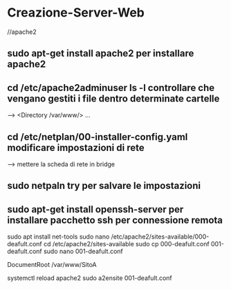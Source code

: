 # Creazione-Server-Web
//apache2

sudo apt-get install apache2
per installare apache2
-----------------------

cd /etc/apache2adminuser ls -l
controllare che vengano gestiti i file dentro determinate cartelle
------------------------------------------------------------------
--> <Directory /var/www/> ... </Directory>

cd /etc/netplan/00-installer-config.yaml
modificare impostazioni di rete
-------------------------------
--> mettere la scheda di rete in bridge

sudo netpaln try 
per salvare le impostazioni
-------------------------------

sudo apt-get install openssh-server
per installare pacchetto ssh per connessione remota
-----------------------------------------------------
sudo apt install net-tools
sudo nano /etc/apache2/sites-available/000-deafult.conf
cd /etc/apache2/sites-available
sudo cp 000-deafult.conf 001-deafult.conf
sudo nano 001-deafult.conf

DocumentRoot /var/www/SitoA

systemctl reload apache2
sudo a2ensite 001-deafult.conf
